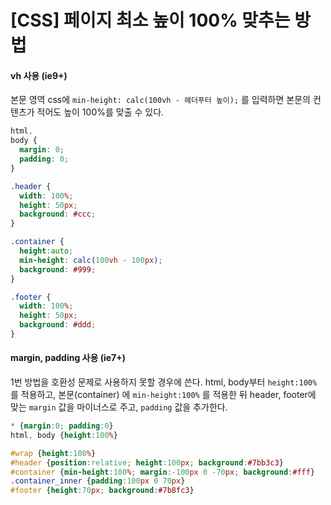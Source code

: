 # [CSS] 페이지 최소 높이 100% 맞추는 방법



#### vh 사용 (ie9+)

본문 영역 css에 ```min-height: calc(100vh - 헤더푸터 높이);``` 를 입력하면 본문의 컨텐츠가 적어도 높이 100%를 맞출 수 있다.

```css
html,
body {
  margin: 0;
  padding: 0;
}

.header {
  width: 100%;
  height: 50px;
  background: #ccc;
}

.container {
  height:auto;
  min-height: calc(100vh - 100px);
  background: #999;
}

.footer {
  width: 100%;
  height: 50px;
  background: #ddd;
}

```





#### margin, padding 사용 (ie7+)

1번 방법을 호환성 문제로 사용하지 못할 경우에 쓴다. html, body부터 ```height:100%``` 를 적용하고, 본문(container) 에 ```min-height:100%``` 를 적용한 뒤 header, footer에 맞는 ```margin``` 값을 마이너스로 주고, ```padding``` 값을 추가한다.

```css
* {margin:0; padding:0}
html, body {height:100%}

#wrap {height:100%}
#header {position:relative; height:100px; background:#7bb3c3}
#container {min-height:100%; margin:-100px 0 -70px; background:#fff}
.container_inner {padding:100px 0 70px}
#footer {height:70px; background:#7b8fc3}

```

<script async src="//jsfiddle.net/sumim/n6z3hpd9/1/embed/"></script>
